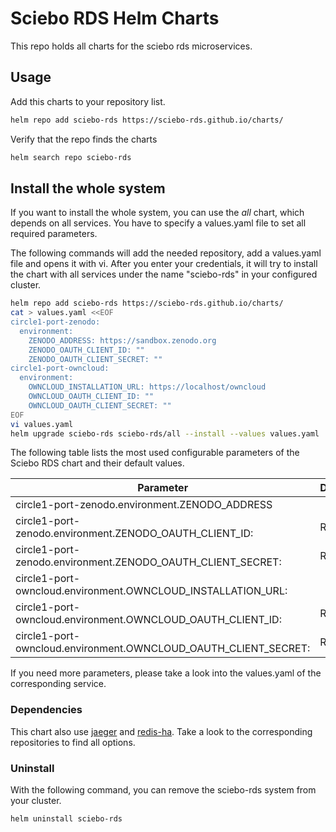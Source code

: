 # Sciebo RDS Helm Charts

This repo holds all charts for the sciebo rds microservices.

## Usage

Add this charts to your repository list.

```bash
helm repo add sciebo-rds https://sciebo-rds.github.io/charts/
```

Verify that the repo finds the charts

```bash
helm search repo sciebo-rds
```

## Install the whole system

If you want to install the whole system, you can use the *all* chart, which depends on all services. You have to specify a values.yaml file to set all required parameters.

The following commands will add the needed repository, add a values.yaml file and opens it with vi. After you enter your credentials, it will try to install the chart with all services under the name "sciebo-rds" in your configured cluster.

```bash
helm repo add sciebo-rds https://sciebo-rds.github.io/charts/
cat > values.yaml <<EOF
circle1-port-zenodo:
  environment: 
    ZENODO_ADDRESS: https://sandbox.zenodo.org
    ZENODO_OAUTH_CLIENT_ID: ""
    ZENODO_OAUTH_CLIENT_SECRET: ""
circle1-port-owncloud:
  environment:
    OWNCLOUD_INSTALLATION_URL: https://localhost/owncloud
    OWNCLOUD_OAUTH_CLIENT_ID: ""
    OWNCLOUD_OAUTH_CLIENT_SECRET: ""
EOF
vi values.yaml
helm upgrade sciebo-rds sciebo-rds/all --install --values values.yaml
```

The following table lists the most used configurable parameters of the Sciebo RDS chart and their default values.

| Parameter                                                       | Description | Default                    |
| --------------------------------------------------------------- | ----------- | -------------------------- |
| circle1-port-zenodo.environment.ZENODO_ADDRESS                  |             | https://sandbox.zenodo.org |
| circle1-port-zenodo.environment.ZENODO_OAUTH_CLIENT_ID:         | Required    |                            |
| circle1-port-zenodo.environment.ZENODO_OAUTH_CLIENT_SECRET:     | Required    |                            |
| circle1-port-owncloud.environment.OWNCLOUD_INSTALLATION_URL:    |             | https://localhost/owncloud |
| circle1-port-owncloud.environment.OWNCLOUD_OAUTH_CLIENT_ID:     | Required    |                            |
| circle1-port-owncloud.environment.OWNCLOUD_OAUTH_CLIENT_SECRET: | Required    |                            |

If you need more parameters, please take a look into the values.yaml of the corresponding service.

### Dependencies

This chart also use [jaeger](https://github.com/jaegertracing/helm-charts) and [redis-ha](https://github.com/DandyDeveloper/charts/tree/master/charts/redis-ha). Take a look to the corresponding repositories to find all options.

### Uninstall 

With the following command, you can remove the sciebo-rds system from your cluster.

```bash
helm uninstall sciebo-rds
```